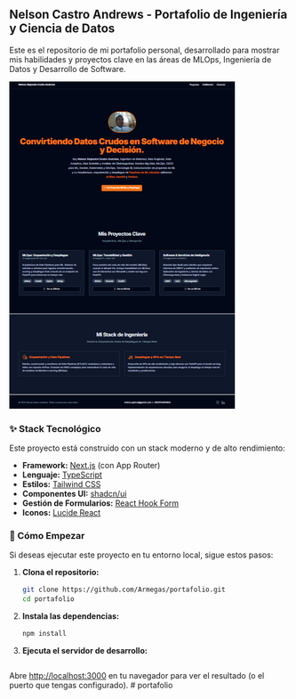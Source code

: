 ## Nelson Castro Andrews - Portafolio de Ingeniería y Ciencia de Datos

Este es el repositorio de mi portafolio personal, desarrollado para mostrar mis habilidades y proyectos clave en las áreas de MLOps, Ingeniería de Datos y Desarrollo de Software.

![Captura de pantalla del Portafolio](./public/screenshot.png) <!-- ¡No olvides añadir una captura de pantalla en la carpeta public! -->

### ✨ Stack Tecnológico

Este proyecto está construido con un stack moderno y de alto rendimiento:

- **Framework:** [Next.js](https://nextjs.org/) (con App Router)
- **Lenguaje:** [TypeScript](https://www.typescriptlang.org/)
- **Estilos:** [Tailwind CSS](https://tailwindcss.com/)
- **Componentes UI:** [shadcn/ui](https://ui.shadcn.com/)
- **Gestión de Formularios:** [React Hook Form](https://react-hook-form.com/)
- **Iconos:** [Lucide React](https://lucide.dev/)

### 🚀 Cómo Empezar

Si deseas ejecutar este proyecto en tu entorno local, sigue estos pasos:

1.  **Clona el repositorio:**
    ```bash
    git clone https://github.com/Armegas/portafolio.git
    cd portafolio
    ```
2.  **Instala las dependencias:**
    ```bash
    npm install
    ```
3.  **Ejecuta el servidor de desarrollo:**
    ```bash     npm run dev
    ```

Abre [http://localhost:3000](http://localhost:3000) en tu navegador para ver el resultado (o el puerto que tengas configurado).
#   p o r t a f o l i o 
 
 